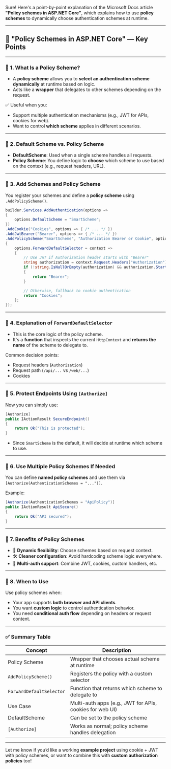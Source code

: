 Sure! Here's a point-by-point explanation of the Microsoft Docs article **"Policy schemes in ASP.NET Core"**, which explains how to use **policy schemes** to dynamically choose authentication schemes at runtime.

---

## 🧩 "Policy Schemes in ASP.NET Core" — Key Points

---

### 🔹 1. **What Is a Policy Scheme?**

- A **policy scheme** allows you to **select an authentication scheme dynamically** at runtime based on logic.
- Acts like a **wrapper** that delegates to other schemes depending on the request.

✅ Useful when you:
- Support multiple authentication mechanisms (e.g., JWT for APIs, cookies for web).
- Want to control **which scheme** applies in different scenarios.

---

### 🔹 2. **Default Scheme vs. Policy Scheme**

- **DefaultScheme**: Used when a single scheme handles all requests.
- **Policy Scheme**: You define logic to **choose** which scheme to use based on the context (e.g., request headers, URL).

---

### 🔹 3. **Add Schemes and Policy Scheme**

You register your schemes and define a **policy scheme** using `.AddPolicyScheme()`.

```csharp
builder.Services.AddAuthentication(options =>
{
    options.DefaultScheme = "SmartScheme";
})
.AddCookie("Cookies", options => { /* ... */ })
.AddJwtBearer("Bearer", options => { /* ... */ })
.AddPolicyScheme("SmartScheme", "Authorization Bearer or Cookie", options =>
{
    options.ForwardDefaultSelector = context =>
    {
        // Use JWT if Authorization header starts with "Bearer"
        string authorization = context.Request.Headers["Authorization"];
        if (!string.IsNullOrEmpty(authorization) && authorization.StartsWith("Bearer "))
        {
            return "Bearer";
        }

        // Otherwise, fallback to cookie authentication
        return "Cookies";
    };
});
```

---

### 🔹 4. **Explanation of `ForwardDefaultSelector`**

- This is the core logic of the policy scheme.
- It's a **function** that inspects the current `HttpContext` and **returns the name** of the scheme to delegate to.

Common decision points:
- Request headers (`Authorization`)
- Request path (`/api/...` vs `/web/...`)
- Cookies

---

### 🔹 5. **Protect Endpoints Using `[Authorize]`**

Now you can simply use:

```csharp
[Authorize]
public IActionResult SecureEndpoint()
{
    return Ok("This is protected");
}
```

- Since `SmartScheme` is the default, it will decide at runtime which scheme to use.

---

### 🔹 6. **Use Multiple Policy Schemes If Needed**

You can define **named policy schemes** and use them via `[Authorize(AuthenticationSchemes = "...")]`.

Example:

```csharp
[Authorize(AuthenticationSchemes = "ApiPolicy")]
public IActionResult ApiSecure()
{
    return Ok("API secured");
}
```

---

### 🔹 7. **Benefits of Policy Schemes**

- 🧠 **Dynamic flexibility**: Choose schemes based on request context.
- 🛠️ **Cleaner configuration**: Avoid hardcoding scheme logic everywhere.
- 🔐 **Multi-auth support**: Combine JWT, cookies, custom handlers, etc.

---

### 🔹 8. **When to Use**

Use policy schemes when:
- Your app supports **both browser and API clients**.
- You want **custom logic** to control authentication behavior.
- You need **conditional auth flow** depending on headers or request content.

---

### ✅ Summary Table

| Concept               | Description                                                                 |
|------------------------|-----------------------------------------------------------------------------|
| Policy Scheme         | Wrapper that chooses actual scheme at runtime                               |
| `AddPolicyScheme()`   | Registers the policy with a custom selector                                 |
| `ForwardDefaultSelector` | Function that returns which scheme to delegate to                         |
| Use Case              | Multi-auth apps (e.g., JWT for APIs, cookies for web UI)                    |
| DefaultScheme         | Can be set to the policy scheme                                             |
| `[Authorize]`         | Works as normal; policy scheme handles delegation                           |

---

Let me know if you’d like a working **example project** using cookie + JWT with policy schemes, or want to combine this with **custom authorization policies** too!